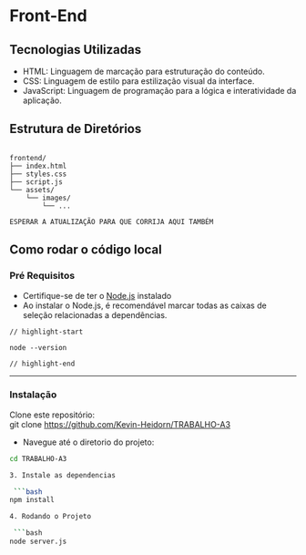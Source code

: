 # Front-End
## Tecnologias Utilizadas
- HTML: Linguagem de marcação para estruturação do conteúdo.
- CSS: Linguagem de estilo para estilização visual da interface.
- JavaScript: Linguagem de programação para a lógica e interatividade da aplicação.

## Estrutura de Diretórios
```title="sidebars"

frontend/
├── index.html
├── styles.css
├── script.js
└── assets/
    └── images/
        └── ...

ESPERAR A ATUALIZAÇÃO PARA QUE CORRIJA AQUI TAMBÉM

```

## Como rodar o código local

### Pré Requisitos
- Certifique-se de ter o [Node.js](https://nodejs.org/en/download/) instalado
- Ao instalar o Node.js, é recomendável marcar todas as caixas de seleção relacionadas a dependências.

```text title="Verificando a instalação do Node.js"
// highlight-start

node --version

// highlight-end

```
---------
### Instalação  
Clone este repositório:  
git clone https://github.com/Kevin-Heidorn/TRABALHO-A3

- Navegue até o diretorio do projeto:

```bash
cd TRABALHO-A3

3. Instale as dependencias

 ```bash
npm install

4. Rodando o Projeto

 ```bash
node server.js


